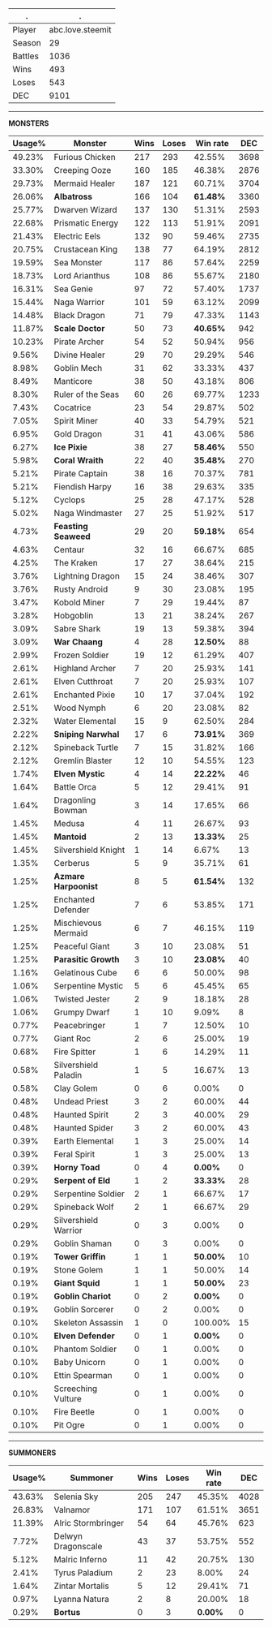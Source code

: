 .|.
|-|-
Player|abc.love.steemit
Season|29
Battles|1036
Wins|493
Loses|543
DEC|9101

---
**MONSTERS**

Usage%|Monster|Wins|Loses|Win rate|DEC|
-|-|-|-|-|-|
49.23%|Furious Chicken|217|293|42.55%|3698|
33.30%|Creeping Ooze|160|185|46.38%|2876|
29.73%|Mermaid Healer|187|121|60.71%|3704|
26.06%|**Albatross**|166|104|**61.48%**|3360|
25.77%|Dwarven Wizard|137|130|51.31%|2593|
22.68%|Prismatic Energy|122|113|51.91%|2091|
21.43%|Electric Eels|132|90|59.46%|2735|
20.75%|Crustacean King|138|77|64.19%|2812|
19.59%|Sea Monster|117|86|57.64%|2259|
18.73%|Lord Arianthus|108|86|55.67%|2180|
16.31%|Sea Genie|97|72|57.40%|1737|
15.44%|Naga Warrior|101|59|63.12%|2099|
14.48%|Black Dragon|71|79|47.33%|1143|
11.87%|**Scale Doctor**|50|73|**40.65%**|942|
10.23%|Pirate Archer|54|52|50.94%|956|
9.56%|Divine Healer|29|70|29.29%|546|
8.98%|Goblin Mech|31|62|33.33%|437|
8.49%|Manticore|38|50|43.18%|806|
8.30%|Ruler of the Seas|60|26|69.77%|1233|
7.43%|Cocatrice|23|54|29.87%|502|
7.05%|Spirit Miner|40|33|54.79%|521|
6.95%|Gold Dragon|31|41|43.06%|586|
6.27%|**Ice Pixie**|38|27|**58.46%**|550|
5.98%|**Coral Wraith**|22|40|**35.48%**|270|
5.21%|Pirate Captain|38|16|70.37%|781|
5.21%|Fiendish Harpy|16|38|29.63%|335|
5.12%|Cyclops|25|28|47.17%|528|
5.02%|Naga Windmaster|27|25|51.92%|517|
4.73%|**Feasting Seaweed**|29|20|**59.18%**|654|
4.63%|Centaur|32|16|66.67%|685|
4.25%|The Kraken|17|27|38.64%|215|
3.76%|Lightning Dragon|15|24|38.46%|307|
3.76%|Rusty Android|9|30|23.08%|195|
3.47%|Kobold Miner|7|29|19.44%|87|
3.28%|Hobgoblin|13|21|38.24%|267|
3.09%|Sabre Shark|19|13|59.38%|394|
3.09%|**War Chaang**|4|28|**12.50%**|88|
2.99%|Frozen Soldier|19|12|61.29%|407|
2.61%|Highland Archer|7|20|25.93%|141|
2.61%|Elven Cutthroat|7|20|25.93%|107|
2.61%|Enchanted Pixie|10|17|37.04%|192|
2.51%|Wood Nymph|6|20|23.08%|82|
2.32%|Water Elemental|15|9|62.50%|284|
2.22%|**Sniping Narwhal**|17|6|**73.91%**|369|
2.12%|Spineback Turtle|7|15|31.82%|166|
2.12%|Gremlin Blaster|12|10|54.55%|123|
1.74%|**Elven Mystic**|4|14|**22.22%**|46|
1.64%|Battle Orca|5|12|29.41%|91|
1.64%|Dragonling Bowman|3|14|17.65%|66|
1.45%|Medusa|4|11|26.67%|93|
1.45%|**Mantoid**|2|13|**13.33%**|25|
1.45%|Silvershield Knight|1|14|6.67%|13|
1.35%|Cerberus|5|9|35.71%|61|
1.25%|**Azmare Harpoonist**|8|5|**61.54%**|132|
1.25%|Enchanted Defender|7|6|53.85%|171|
1.25%|Mischievous Mermaid|6|7|46.15%|119|
1.25%|Peaceful Giant|3|10|23.08%|51|
1.25%|**Parasitic Growth**|3|10|**23.08%**|40|
1.16%|Gelatinous Cube|6|6|50.00%|98|
1.06%|Serpentine Mystic|5|6|45.45%|65|
1.06%|Twisted Jester|2|9|18.18%|28|
1.06%|Grumpy Dwarf|1|10|9.09%|8|
0.77%|Peacebringer|1|7|12.50%|10|
0.77%|Giant Roc|2|6|25.00%|19|
0.68%|Fire Spitter|1|6|14.29%|11|
0.58%|Silvershield Paladin|1|5|16.67%|13|
0.58%|Clay Golem|0|6|0.00%|0|
0.48%|Undead Priest|3|2|60.00%|44|
0.48%|Haunted Spirit|2|3|40.00%|29|
0.48%|Haunted Spider|3|2|60.00%|43|
0.39%|Earth Elemental|1|3|25.00%|14|
0.39%|Feral Spirit|1|3|25.00%|13|
0.39%|**Horny Toad**|0|4|**0.00%**|0|
0.29%|**Serpent of Eld**|1|2|**33.33%**|28|
0.29%|Serpentine Soldier|2|1|66.67%|17|
0.29%|Spineback Wolf|2|1|66.67%|29|
0.29%|Silvershield Warrior|0|3|0.00%|0|
0.29%|Goblin Shaman|0|3|0.00%|0|
0.19%|**Tower Griffin**|1|1|**50.00%**|10|
0.19%|Stone Golem|1|1|50.00%|14|
0.19%|**Giant Squid**|1|1|**50.00%**|23|
0.19%|**Goblin Chariot**|0|2|**0.00%**|0|
0.19%|Goblin Sorcerer|0|2|0.00%|0|
0.10%|Skeleton Assassin|1|0|100.00%|15|
0.10%|**Elven Defender**|0|1|**0.00%**|0|
0.10%|Phantom Soldier|0|1|0.00%|0|
0.10%|Baby Unicorn|0|1|0.00%|0|
0.10%|Ettin Spearman|0|1|0.00%|0|
0.10%|Screeching Vulture|0|1|0.00%|0|
0.10%|Fire Beetle|0|1|0.00%|0|
0.10%|Pit Ogre|0|1|0.00%|0|

---
**SUMMONERS**

Usage%|Summoner|Wins|Loses|Win rate|DEC|
-|-|-|-|-|-|
43.63%|Selenia Sky|205|247|45.35%|4028|
26.83%|Valnamor|171|107|61.51%|3651|
11.39%|Alric Stormbringer|54|64|45.76%|623|
7.72%|Delwyn Dragonscale|43|37|53.75%|552|
5.12%|Malric Inferno|11|42|20.75%|130|
2.41%|Tyrus Paladium|2|23|8.00%|24|
1.64%|Zintar Mortalis|5|12|29.41%|71|
0.97%|Lyanna Natura|2|8|20.00%|18|
0.29%|**Bortus**|0|3|**0.00%**|0|
